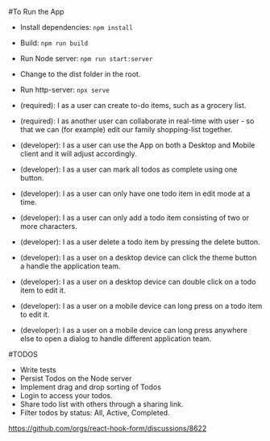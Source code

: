 #To Run the App

- Install dependencies: `npm install`
- Build: `npm run build`
- Run Node server: `npm run start:server`
- Change to the dist folder in the root.
- Run http-server: `npx serve`

- (required): I as a user can create to-do items, such as a grocery list.
- (required): I as another user can collaborate in real-time with user - so that we can (for example) edit our family shopping-list together.

- (developer): I as a user can use the App on both a Desktop and Mobile client and it will adjust accordingly.
- (developer): I as a user can mark all todos as complete using one button.
- (developer): I as a user can only have one todo item in edit mode at a time.
- (developer): I as a user can only add a todo item consisting of two or more characters.
- (developer): I as a user delete a todo item by pressing the delete button.
- (developer): I as a user on a desktop device can click the theme button a handle the application team.
- (developer): I as a user on a desktop device can double click on a todo item to edit it.
- (developer): I as a user on a mobile device can long press on a todo item to edit it.
- (developer): I as a user on a mobile device can long press anywhere else to open a dialog to handle different application team.

#TODOS

- Write tests
- Persist Todos on the Node server
- Implement drag and drop sorting of Todos
- Login to access your todos.
- Share todo list with others through a sharing link.
- Filter todos by status: All, Active, Completed.

https://github.com/orgs/react-hook-form/discussions/8622
